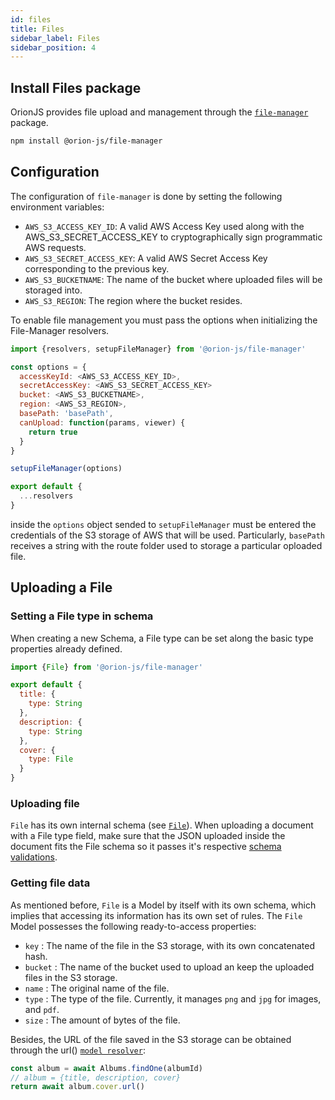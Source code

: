 ```yaml
---
id: files
title: Files
sidebar_label: Files
sidebar_position: 4
---
```


## Install Files package

OrionJS provides file upload and management through the [`file-manager`](https://github.com/orionjs/orionjs/blob/master/packages/file-manager) package.

```bash npm2yarn
npm install @orion-js/file-manager
```

## Configuration

The configuration of `file-manager` is done by setting the following environment variables:

- `AWS_S3_ACCESS_KEY_ID`: A valid AWS Access Key used along with the AWS_S3_SECRET_ACCESS_KEY to cryptographically sign programmatic AWS requests.
- `AWS_S3_SECRET_ACCESS_KEY`: A valid AWS Secret Access Key corresponding to the previous key.
- `AWS_S3_BUCKETNAME`: The name of the bucket where uploaded files will be storaged into.
- `AWS_S3_REGION`: The region where the bucket resides.

To enable file management you must pass the options when initializing the File-Manager resolvers.

```js
import {resolvers, setupFileManager} from '@orion-js/file-manager'

const options = {
  accessKeyId: <AWS_S3_ACCESS_KEY_ID>,
  secretAccessKey: <AWS_S3_SECRET_ACCESS_KEY>
  bucket: <AWS_S3_BUCKETNAME>,
  region: <AWS_S3_REGION>,
  basePath: 'basePath',
  canUpload: function(params, viewer) {
    return true
  }
}

setupFileManager(options)

export default {
  ...resolvers
}
```

inside the `options` object sended to `setupFileManager` must be entered the credentials of the S3 storage of AWS that will be used. Particularly, `basePath` receives a string with the route folder used to storage a particular oploaded file.

## Uploading a File

### Setting a File type in schema

When creating a new Schema, a File type can be set along the basic type properties already defined.

```js
import {File} from '@orion-js/file-manager'

export default {
  title: {
    type: String
  },
  description: {
    type: String
  },
  cover: {
    type: File
  }
}
```

### Uploading file

`File` has its own internal schema (see [`File`](https://github.com/orionjs/orionjs/tree/master/packages/file-manager/src/File)). When uploading a document with a File type field, make sure that the JSON uploaded inside the document fits the File schema so it passes it's respective [schema validations](https://orionjs.com/docs/schema).

### Getting file data

As mentioned before, `File` is a Model by itself with its own schema, which implies that accessing its information has its own set of rules. The `File` Model possesses the following ready-to-access properties:

- `key` : The name of the file in the S3 storage, with its own concatenated hash.
- `bucket` : The name of the bucket used to upload an keep the uploaded files in the S3 storage.
- `name` : The original name of the file.
- `type` : The type of the file. Currently, it manages `png` and `jpg` for images, and `pdf`.
- `size` : The amount of bytes of the file.

Besides, the URL of the file saved in the S3 storage can be obtained through the url() [`model resolver`](https://orionjs.com/docs/models#resolvers):

```js
const album = await Albums.findOne(albumId)
// album = {title, description, cover}
return await album.cover.url()
```
